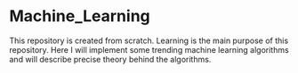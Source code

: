 # Machine_Learning
This repository is created from scratch. Learning is the main purpose of this repository. Here I will implement some trending machine learning algorithms and will describe precise theory behind the algorithms.
